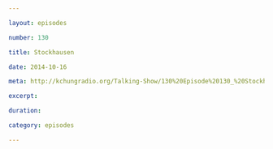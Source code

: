 ```yaml
---

layout: episodes

number: 130

title: Stockhausen

date: 2014-10-16

meta: http://kchungradio.org/Talking-Show/130%20Episode%20130_%20Stockhausen.mp3

excerpt: 

duration: 

category: episodes

---
```


